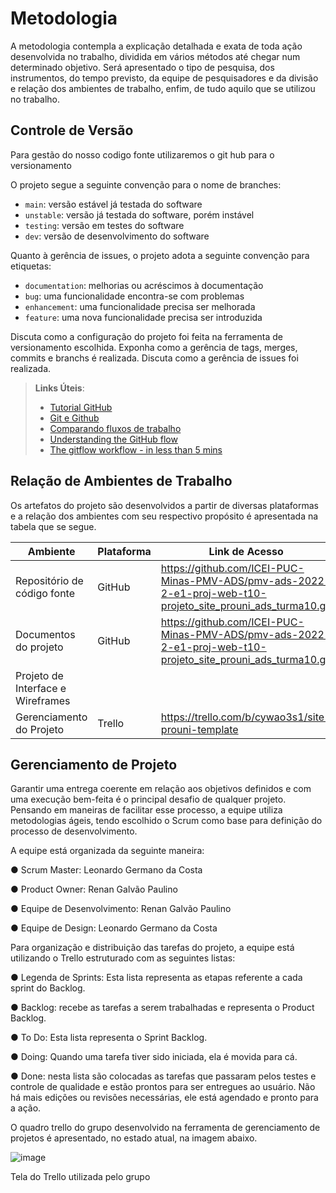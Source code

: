 
# Metodologia

A metodologia contempla a explicação detalhada e exata de toda ação desenvolvida no trabalho, dividida em vários métodos até chegar num determinado objetivo. Será apresentado o tipo de pesquisa, dos instrumentos, do tempo previsto, da equipe de pesquisadores e da divisão e relação dos ambientes de trabalho, enfim, de tudo aquilo que se utilizou no trabalho.

## Controle de Versão

Para gestão do nosso codigo fonte utilizaremos o git hub para o versionamento

O projeto segue a seguinte convenção para o nome de branches:

- `main`: versão estável já testada do software
- `unstable`: versão já testada do software, porém instável
- `testing`: versão em testes do software
- `dev`: versão de desenvolvimento do software

Quanto à gerência de issues, o projeto adota a seguinte convenção para
etiquetas:

- `documentation`: melhorias ou acréscimos à documentação
- `bug`: uma funcionalidade encontra-se com problemas
- `enhancement`: uma funcionalidade precisa ser melhorada
- `feature`: uma nova funcionalidade precisa ser introduzida

Discuta como a configuração do projeto foi feita na ferramenta de versionamento escolhida. Exponha como a gerência de tags, merges, commits e branchs é realizada. Discuta como a gerência de issues foi realizada.

> **Links Úteis**:
> - [Tutorial GitHub](https://guides.github.com/activities/hello-world/)
> - [Git e Github](https://www.youtube.com/playlist?list=PLHz_AreHm4dm7ZULPAmadvNhH6vk9oNZA)
>  - [Comparando fluxos de trabalho](https://www.atlassian.com/br/git/tutorials/comparing-workflows)
> - [Understanding the GitHub flow](https://guides.github.com/introduction/flow/)
> - [The gitflow workflow - in less than 5 mins](https://www.youtube.com/watch?v=1SXpE08hvGs)

## Relação de Ambientes de Trabalho

Os artefatos do projeto são desenvolvidos a partir de diversas plataformas e a relação dos ambientes com seu respectivo propósito é apresentada na tabela que se segue.

| Ambiente                          | Plataforma | Link de Acesso                                                                                               |
|-----------------------------------|------------|--------------------------------------------------------------------------------------------------------------|
| Repositório de código fonte       | GitHub     | https://github.com/ICEI-PUC-Minas-PMV-ADS/pmv-ads-2022-2-e1-proj-web-t10-projeto_site_prouni_ads_turma10.git |
| Documentos do projeto             | GitHub     | https://github.com/ICEI-PUC-Minas-PMV-ADS/pmv-ads-2022-2-e1-proj-web-t10-projeto_site_prouni_ads_turma10.git |
| Projeto de Interface e Wireframes |            |                                                                                                              |
| Gerenciamento do Projeto          | Trello     | https://trello.com/b/cywao3s1/site-prouni-template                                                           |


## Gerenciamento de Projeto

Garantir uma entrega coerente em relação aos objetivos definidos e com uma execução bem-feita é o principal desafio de qualquer projeto. Pensando em maneiras de facilitar esse processo, a equipe utiliza metodologias ágeis, tendo escolhido o Scrum como base para definição do processo de desenvolvimento.

A equipe está organizada da seguinte maneira:

●	Scrum Master: Leonardo Germano da Costa

●	Product Owner: Renan Galvão Paulino

●	Equipe de Desenvolvimento: Renan Galvão Paulino

●	Equipe de Design: Leonardo Germano da Costa
  
Para organização e distribuição das tarefas do projeto, a equipe está utilizando o Trello estruturado com as seguintes listas: 

●	Legenda de Sprints: Esta lista representa as etapas referente a cada sprint do Backlog. 

●	Backlog: recebe as tarefas a serem trabalhadas e representa o Product Backlog. 

●	To Do: Esta lista representa o Sprint Backlog. 

●	Doing: Quando uma tarefa tiver sido iniciada, ela é movida para cá.

●	Done: nesta lista são colocadas as tarefas que passaram pelos testes e controle de qualidade e estão prontos para ser entregues ao usuário. Não há mais edições ou revisões necessárias, ele está agendado e pronto para a ação.

O quadro trello do grupo desenvolvido na ferramenta de gerenciamento de projetos é apresentado, no estado atual, na imagem abaixo. 

![image](https://user-images.githubusercontent.com/115284477/196008085-3ebdd71f-e2ae-4153-97ec-64dd1c0266ae.png)

Tela do Trello utilizada pelo grupo



